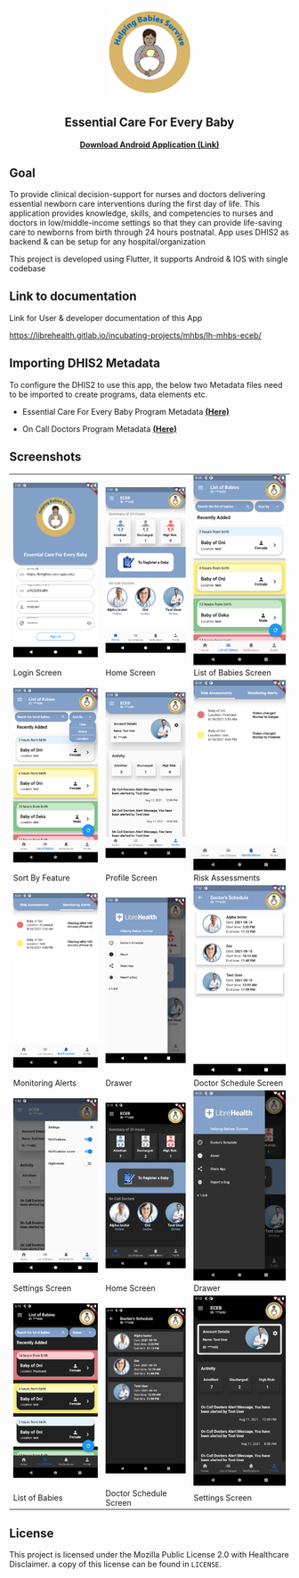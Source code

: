 <div align="center">
<p align="center"><img src="assets/mhbs.png" width="150"></p> 
<h2 align="center"><b>Essential Care For Every Baby</b></h2>
<h4><a href="https://gitlab.com/Darshpreet2000/Essential_Care_For_Every_Baby/-/jobs/1022765811/artifacts/raw/build/app/outputs/flutter-apk/app-release.apk">Download Android Application (Link)</a></h4>

</div>

## Goal

To provide clinical decision-support for nurses and doctors delivering essential newborn care interventions during the first day of life. This application provides knowledge, skills, and competencies to nurses and doctors in low/middle-income settings so that they can provide life-saving care to newborns from birth through 24 hours postnatal. App uses DHIS2 as backend & can be setup for any hospital/organization

This project is developed using Flutter, it supports Android & IOS with single codebase

## Link to documentation 

Link for User & developer documentation of this App

https://librehealth.gitlab.io/incubating-projects/mhbs/lh-mhbs-eceb/

## Importing DHIS2 Metadata

To configure the DHIS2 to use this app, the below two Metadata files need to be imported to create programs, data elements etc.
 
- Essential Care For Every Baby Program Metadata **[(Here)](metadata_eceb_program.json)**

- On Call Doctors Program Metadata **[(Here)](metadata_on_call_doctor_program.json)**

## Screenshots

|   |  | |
| ------ | ------ | ------ | 
|<img src="/screenshots/Login.png"  align="top"> |  <img src="/screenshots/Home.png" align="top">| <img src="/screenshots/List_of_Babies.png" align="top"> |
| Login Screen  |Home Screen  |List of Babies Screen  
| <img src="/screenshots/sortby.png" align="top">| <img src="/screenshots/Profile.png" align="top">|<img src="/screenshots/risk_assessments.png" align="top">|
|Sort By Feature  | Profile Screen | Risk Assessments|
| <img src="/screenshots/monitoring_alerts.png" align="top">| <img src="/screenshots/drawer.png" align="top">|<img src="/screenshots/doctor_schedule.png" align="top">|
|Monitoring Alerts  | Drawer  | Doctor Schedule Screen|
| <img src="/screenshots/settings.png" align="top">| <img src="/screenshots/home_dark.png" align="top">|<img src="/screenshots/drawer_dark.png" align="top">|
|Settings Screen | Home Screen | Drawer |
| <img src="/screenshots/list_of_babies_dark.png" align="top">| <img src="/screenshots/doctor_schedule_dark.png" align="top">|<img src="/screenshots/settings_dark.png" align="top">|
| List of Babies | Doctor Schedule Screen | Settings Screen |


## License

This project is licensed under the Mozilla Public License 2.0 with Healthcare Disclaimer. a copy of this license can be found in `LICENSE`.

